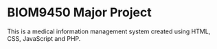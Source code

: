 # BIOM9450 Major Project

This is a medical information management system created using HTML, CSS, JavaScript and PHP.
